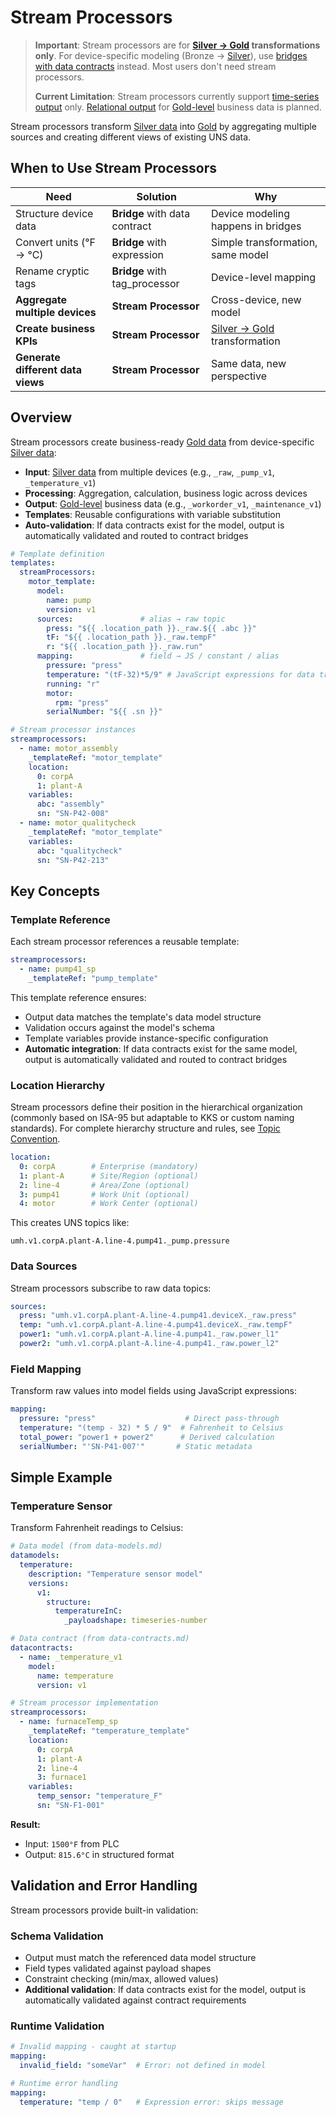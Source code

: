 # Stream Processors

> **Important**: Stream processors are for **[Silver → Gold](README.md#the-silver--gold-architecture) transformations only**. For device-specific modeling (Bronze → [Silver](README.md#silver-data)), use [bridges with data contracts](../data-flows/bridges.md) instead. Most users don't need stream processors.
>
> **Current Limitation**: Stream processors currently support [time-series output](../unified-namespace/payload-formats.md#time-series-data) only. [Relational output](../unified-namespace/payload-formats.md#relational-data) for [Gold-level](README.md#gold-data) business data is planned.

Stream processors transform [Silver data](README.md#silver-data) into [Gold](README.md#gold-data) by aggregating multiple sources and creating different views of existing UNS data.

## When to Use Stream Processors

| Need | Solution | Why |
|------|----------|-----|
| Structure device data | **Bridge** with data contract | Device modeling happens in bridges |
| Convert units (°F → °C) | **Bridge** with expression | Simple transformation, same model |
| Rename cryptic tags | **Bridge** with tag_processor | Device-level mapping |
| **Aggregate multiple devices** | **Stream Processor** | Cross-device, new model |
| **Create business KPIs** | **Stream Processor** | [Silver → Gold](README.md#the-silver--gold-architecture) transformation |
| **Generate different data views** | **Stream Processor** | Same data, new perspective |

## Overview

Stream processors create business-ready [Gold data](README.md#gold-data) from device-specific [Silver data](README.md#silver-data):

- **Input**: [Silver data](README.md#silver-data) from multiple devices (e.g., `_raw`, `_pump_v1`, `_temperature_v1`)
- **Processing**: Aggregation, calculation, business logic across devices
- **Output**: [Gold-level](README.md#gold-data) business data (e.g., `_workorder_v1`, `_maintenance_v1`)
- **Templates**: Reusable configurations with variable substitution
- **Auto-validation**: If data contracts exist for the model, output is automatically validated and routed to contract bridges

```yaml
# Template definition
templates:
  streamProcessors:
    motor_template:
      model:
        name: pump
        version: v1
      sources:               # alias → raw topic
        press: "${{ .location_path }}._raw.${{ .abc }}"
        tF: "${{ .location_path }}._raw.tempF"
        r: "${{ .location_path }}._raw.run"
      mapping:               # field → JS / constant / alias
        pressure: "press"
        temperature: "(tF-32)*5/9" # JavaScript expressions for data transformation
        running: "r"
        motor:
          rpm: "press"
        serialNumber: "${{ .sn }}"

# Stream processor instances
streamprocessors:
  - name: motor_assembly
    _templateRef: "motor_template"
    location:
      0: corpA
      1: plant-A
    variables:
      abc: "assembly"
      sn: "SN-P42-008"
  - name: motor_qualitycheck
    _templateRef: "motor_template"
    variables:
      abc: "qualitycheck"
      sn: "SN-P42-213"
```

## Key Concepts

### Template Reference

Each stream processor references a reusable template:

```yaml
streamprocessors:
  - name: pump41_sp
    _templateRef: "pump_template"
```

This template reference ensures:
- Output data matches the template's data model structure
- Validation occurs against the model's schema
- Template variables provide instance-specific configuration
- **Automatic integration**: If data contracts exist for the same model, output is automatically validated and routed to contract bridges

### Location Hierarchy

Stream processors define their position in the hierarchical organization (commonly based on ISA-95 but adaptable to KKS or custom naming standards). For complete hierarchy structure and rules, see [Topic Convention](../unified-namespace/topic-convention.md).

```yaml
location:
  0: corpA        # Enterprise (mandatory)
  1: plant-A      # Site/Region (optional)
  2: line-4       # Area/Zone (optional)
  3: pump41       # Work Unit (optional)
  4: motor        # Work Center (optional)
```

This creates UNS topics like:
```
umh.v1.corpA.plant-A.line-4.pump41._pump.pressure
```

### Data Sources

Stream processors subscribe to raw data topics:

```yaml
sources:
  press: "umh.v1.corpA.plant-A.line-4.pump41.deviceX._raw.press"
  temp: "umh.v1.corpA.plant-A.line-4.pump41.deviceX._raw.tempF"
  power1: "umh.v1.corpA.plant-A.line-4.pump41._raw.power_l1"
  power2: "umh.v1.corpA.plant-A.line-4.pump41._raw.power_l2"
```

### Field Mapping

Transform raw values into model fields using JavaScript expressions:

```yaml
mapping:
  pressure: "press"                    # Direct pass-through
  temperature: "(temp - 32) * 5 / 9"  # Fahrenheit to Celsius
  total_power: "power1 + power2"      # Derived calculation
  serialNumber: "'SN-P41-007'"       # Static metadata
```

## Simple Example

### Temperature Sensor

Transform Fahrenheit readings to Celsius:

```yaml
# Data model (from data-models.md)
datamodels:
  temperature:
    description: "Temperature sensor model"
    versions:
      v1:
        structure:
          temperatureInC:
            _payloadshape: timeseries-number

# Data contract (from data-contracts.md)
datacontracts:
  - name: _temperature_v1
    model:
      name: temperature
      version: v1

# Stream processor implementation
streamprocessors:
  - name: furnaceTemp_sp
    _templateRef: "temperature_template"
    location:
      0: corpA
      1: plant-A
      2: line-4
      3: furnace1
    variables:
      temp_sensor: "temperature_F"
      sn: "SN-F1-001"
```

**Result:**
- Input: `1500°F` from PLC
- Output: `815.6°C` in structured format

## Validation and Error Handling

Stream processors provide built-in validation:

### Schema Validation
- Output must match the referenced data model structure
- Field types validated against payload shapes
- Constraint checking (min/max, allowed values)
- **Additional validation**: If data contracts exist for the model, output is automatically validated against contract requirements

### Runtime Validation
```yaml
# Invalid mapping - caught at startup
mapping:
  invalid_field: "someVar"  # Error: not defined in model

# Runtime error handling
mapping:
  temperature: "temp / 0"   # Expression error: skips message
```
